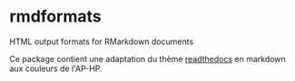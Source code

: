 # rmdformats
HTML output formats for RMarkdown documents

Ce package contient une adaptation du thème [readthedocs](https://docs.readthedocs.io/en/latest/) en markdown aux couleurs de l'AP-HP.
